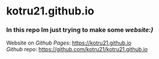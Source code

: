 # kotru21.github.io
### In this repo Im just trying to make some *website:)*  
Website on _Github Pages_: https://kotru21.github.io  
_Github_ repo: https://github.com/kotru21/kotru21.github.io 
